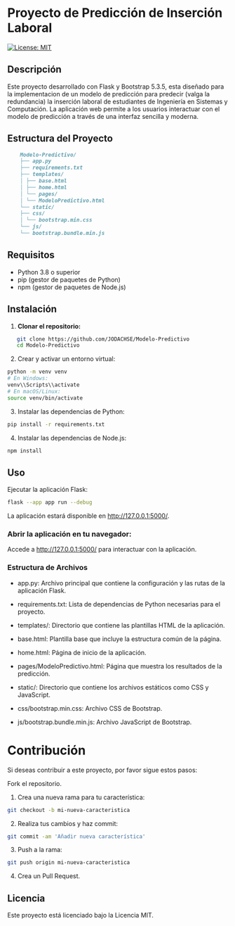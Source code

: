 # Proyecto de Predicción de Inserción Laboral

[![License: MIT](https://img.shields.io/badge/License-MIT-green.svg)](LICENSE)

## Descripción

Este proyecto desarrollado con Flask y Bootstrap 5.3.5, esta diseñado para la implementacion de un modelo de predicción para predecir (valga la redundancia) la inserción laboral de estudiantes de Ingeniería en Sistemas y Computación. La aplicación web permite a los usuarios interactuar con el modelo de predicción a través de una interfaz sencilla y moderna.

## Estructura del Proyecto
```md
    Modelo-Predictivo/
    ├── app.py
    ├── requirements.txt
    ├── templates/
    │ ├── base.html
    │ ├── home.html
    │ └── pages/
    │ └── ModeloPredictivo.html
    └── static/
    ├── css/
    │ └── bootstrap.min.css
    └── js/
    └── bootstrap.bundle.min.js
```

## Requisitos

- Python 3.8 o superior
- pip (gestor de paquetes de Python)
- npm (gestor de paquetes de Node.js)

## Instalación

1. **Clonar el repositorio:**

```bash
   git clone https://github.com/JODACHSE/Modelo-Predictivo
   cd Modelo-Predictivo
```
2. Crear y activar un entorno virtual:

```bash
python -m venv venv
# En Windows:
venv\\Scripts\\activate
# En macOS/Linux:
source venv/bin/activate
```

3. Instalar las dependencias de Python:

```bash
pip install -r requirements.txt
```

4. Instalar las dependencias de Node.js:

```bash
npm install
```

## Uso
Ejecutar la aplicación Flask:

```bash
flask --app app run --debug
```

La aplicación estará disponible en http://127.0.0.1:5000/.

### Abrir la aplicación en tu navegador:

Accede a http://127.0.0.1:5000/ para interactuar con la aplicación.

### Estructura de Archivos
* app.py: Archivo principal que contiene la configuración y las rutas de la aplicación Flask.

* requirements.txt: Lista de dependencias de Python necesarias para el proyecto.

* templates/: Directorio que contiene las plantillas HTML de la aplicación.

* base.html: Plantilla base que incluye la estructura común de la página.

* home.html: Página de inicio de la aplicación.

* pages/ModeloPredictivo.html: Página que muestra los resultados de la predicción.

* static/: Directorio que contiene los archivos estáticos como CSS y JavaScript.

* css/bootstrap.min.css: Archivo CSS de Bootstrap.

* js/bootstrap.bundle.min.js: Archivo JavaScript de Bootstrap.

# Contribución
Si deseas contribuir a este proyecto, por favor sigue estos pasos:

Fork el repositorio.

1. Crea una nueva rama para tu característica:

```bash
git checkout -b mi-nueva-caracteristica
```

2. Realiza tus cambios y haz commit:

```bash
git commit -am 'Añadir nueva característica'
```
3. Push a la rama:

```bash
git push origin mi-nueva-caracteristica
```
4. Crea un Pull Request.

## Licencia
Este proyecto está licenciado bajo la Licencia MIT.
